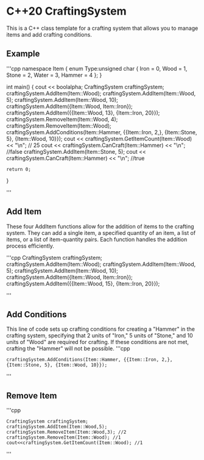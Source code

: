 # C++20 CraftingSystem 
This is a C++ class template for a crafting system that allows you to manage items and add crafting conditions.

## Example

'''cpp
namespace Item
{
    enum Type:unsigned char
    {
        Iron = 0,
        Wood = 1,
        Stone = 2,
        Water = 3,
        Hammer = 4
    };
}

int main()
{
    cout << boolalpha;
    CraftingSystem craftingSystem;
    craftingSystem.AddItem(Item::Wood);
    craftingSystem.AddItem(Item::Wood, 5);
    craftingSystem.AddItem(Item::Wood, 10);
    craftingSystem.AddItem({Item::Wood, Item::Iron});
    craftingSystem.AddItem({{Item::Wood, 13}, {Item::Iron, 20}});
    craftingSystem.RemoveItem(Item::Wood, 4);
    craftingSystem.RemoveItem(Item::Wood);
    craftingSystem.AddConditions(Item::Hammer, {{Item::Iron, 2,}, {Item::Stone, 5}, {Item::Wood, 10}});
    cout << craftingSystem.GetItemCount(Item::Wood) << "\n"; // 25
    cout << craftingSystem.CanCraft(Item::Hammer) << "\n"; //false
    craftingSystem.AddItem(Item::Stone, 5);
    cout << craftingSystem.CanCraft(Item::Hammer) << "\n"; //true

    return 0;
}


'''


## Add Item
These four AddItem functions allow for the addition of items to the crafting system. They can add a single item, a specified quantity of an item, a list of items, or a list of item-quantity pairs. Each function handles the addition process efficiently.

'''cpp
    CraftingSystem craftingSystem;
    craftingSystem.AddItem(Item::Wood);
    craftingSystem.AddItem(Item::Wood, 5);
    craftingSystem.AddItem(Item::Wood, 10);
    craftingSystem.AddItem({Item::Wood, Item::Iron});
    craftingSystem.AddItem({{Item::Wood, 15}, {Item::Iron, 20}});

'''

## Add Conditions
This line of code sets up crafting conditions for creating a "Hammer" in the crafting system, specifying that 2 units of "Iron," 5 units of "Stone," and 10 units of "Wood" are required for crafting. If these conditions are not met, crafting the "Hammer" will not be possible.
'''cpp

    craftingSystem.AddConditions(Item::Hammer, {{Item::Iron, 2,}, {Item::Stone, 5}, {Item::Wood, 10}});

''' 
## Remove Item 


'''cpp

    CraftingSystem craftingSystem;
    craftingSystem.AddItem(Item::Wood,5);
    craftingSystem.RemoveItem(Item::Wood,3); //2
    craftingSystem.RemoveItem(Item::Wood); //1
    cout<<craftingSystem.GetItemCount(Item::Wood); //1

'''





